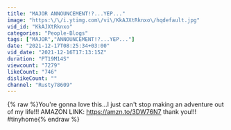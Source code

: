 ```yaml
---
title: "MAJOR ANNOUNCEMENT!?...YEP..."
image: "https:\/\/i.ytimg.com\/vi\/KkAJXtRknxo\/hqdefault.jpg"
vid_id: "KkAJXtRknxo"
categories: "People-Blogs"
tags: ["MAJOR","ANNOUNCEMENT!?...YEP..."]
date: "2021-12-17T08:25:34+03:00"
vid_date: "2021-12-16T17:13:15Z"
duration: "PT19M14S"
viewcount: "7279"
likeCount: "746"
dislikeCount: ""
channel: "Rusty78609"
---
```

{% raw %}You're gonna love this...I just can't stop making an adventure out of my life!!!   AMAZON LINK: <a rel="nofollow" target="blank" href="https://amzn.to/3DW76N7">https://amzn.to/3DW76N7</a>   thank you!!!    #tinyhome{% endraw %}
